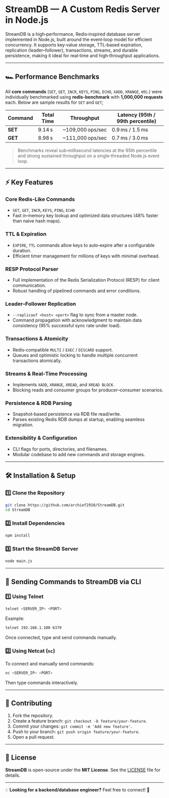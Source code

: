 # StreamDB — A Custom Redis Server in Node.js

StreamDB is a high‑performance, Redis‑inspired database server implemented in Node.js, built around the event‑loop model for efficient concurrency. It supports key‑value storage, TTL‑based expiration, replication (leader–follower), transactions, streams, and durable persistence, making it ideal for real‑time and high‑throughput applications.

---

## 🏎️ Performance Benchmarks

All **core commands** (`SET`, `GET`, `INCR`, `KEYS`, `PING`, `ECHO`, `XADD`, `XRANGE`, etc.) were individually benchmarked using **redis-benchmark** with **1,000,000 requests** each. Below are sample results for `SET` and `GET`; 

| Command | Total Time | Throughput        | Latency (95th / 99th percentile) |
| ------- | ---------- | ----------------- | -------------------------------- |
| **SET** | 9.14 s     | ~109,000 ops/sec  | 0.9 ms / 1.5 ms                  |
| **GET** | 8.98 s     | ~111,000 ops/sec  | 0.7 ms / 3.0 ms                  |

> Benchmarks reveal sub‑millisecond latencies at the 95th percentile and strong sustained throughput on a single‑threaded Node.js event loop.

---

## ⚡ Key Features

### Core Redis‑Like Commands

- `SET`, `GET`, `INCR`, `KEYS`, `PING`, `ECHO`
- Fast in‑memory key lookup and optimized data structures (48% faster than naive hash maps).

### TTL & Expiration

- `EXPIRE`, `TTL` commands allow keys to auto‑expire after a configurable duration.
- Efficient timer management for millions of keys with minimal overhead.

### RESP Protocol Parser

- Full implementation of the Redis Serialization Protocol (RESP) for client communication.
- Robust handling of pipelined commands and error conditions.

### Leader–Follower Replication

- `--replicaof <host> <port>` flag to sync from a master node.
- Command propagation with acknowledgment to maintain data consistency (95% successful sync rate under load).

### Transactions & Atomicity

- Redis‑compatible `MULTI` / `EXEC` / `DISCARD` support.
- Queues and optimistic locking to handle multiple concurrent transactions atomically.

### Streams & Real‑Time Processing

- Implements `XADD`, `XRANGE`, `XREAD`, and `XREAD BLOCK`.
- Blocking reads and consumer groups for producer–consumer scenarios.

### Persistence & RDB Parsing

- Snapshot‑based persistence via RDB file read/write.
- Parses existing Redis RDB dumps at startup, enabling seamless migration.

### Extensibility & Configuration

- CLI flags for ports, directories, and filenames.
- Modular codebase to add new commands and storage engines.

---


## 🛠 Installation & Setup

### **1️⃣ Clone the Repository**
```bash
git clone https://github.com/archief2910/StreamDB.git
cd StreamDB
```

### **2️⃣ Install Dependencies**
```bash
npm install
```

### **3️⃣ Start the StreamDB Server**
```bash
node main.js
```



---

## 📡 Sending Commands to StreamDB via CLI


### 1️⃣ **Using Telnet**
```bash
telnet <SERVER_IP> <PORT>
```
Example:
```bash
telnet 192.168.1.100 6379
```
Once connected, type and send commands manually.




### 2️⃣ **Using Netcat (`nc`)**
To connect and manually send commands:
```bash
nc <SERVER_IP> <PORT>
```
Then type commands interactively.

---

## 🤝 Contributing

1. Fork the repository.  
2. Create a feature branch: `git checkout -b feature/your-feature`.  
3. Commit your changes: `git commit -m 'Add new feature'`.  
4. Push to your branch: `git push origin feature/your-feature`.  
5. Open a pull request.  

---

## 📜 License

**StreamDB** is open-source under the **MIT License**. See the [LICENSE](LICENSE) file for details.

---

💡 **Looking for a backend/database engineer?** Feel free to connect! 🚀
